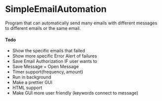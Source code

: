 # SimpleEmailAutomation
Program that can automatically send many emails with different messages to different emails or the same email.

#### Todo
* Show the specific emails that failed
* Show more specific Error Alert of failures
* Save Email Authorization IF user wants to
* Save Message + Open Message
* Timer support(frequency, amount)
* Run in background
* Make a prettier GUI
* HTML support
* Make GUI more user friendly (keywords connect to message)
